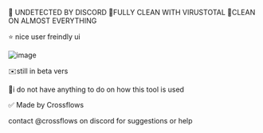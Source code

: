 🐲 UNDETECTED BY DISCORD
🐲FULLY CLEAN WITH VIRUSTOTAL
🐲CLEAN ON ALMOST EVERYTHING

⭐ nice user freindly ui 

![image](https://github.com/user-attachments/assets/856a6e15-9b42-4ca5-803a-713ef6023a2a)

✉️still in beta vers

🔐i do not have anything to do on how this tool is used


✅ Made by Crossflows 

contact @crossflows on discord  for suggestions or help
